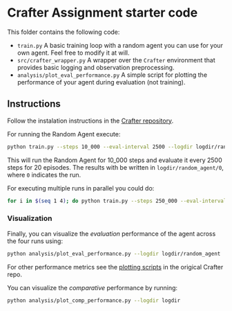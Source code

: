 # Crafter Assignment starter code

This folder contains the following code:

- `train.py` A basic training loop with a random agent you can use for your own agent. Feel free to modify it at will.
- `src/crafter_wrapper.py` A wrapper over the `Crafter` environment that provides basic logging and observation preprocessing.
- `analysis/plot_eval_performance.py` A simple script for plotting the performance of your agent during evaluation (not training).

## Instructions

Follow the instalation instructions in the [Crafter repository](https://github.com/danijar/crafter).

For running the Random Agent execute:

```bash
python train.py --steps 10_000 --eval-interval 2500 --logdir logdir/random_agent/0
```

This will run the Random Agent for 10_000 steps and evaluate it every 2500 steps for 20 episodes. The results with be written in `logdir/random_agent/0`, where `0` indicates the run.

For executing multiple runs in parallel you could do:

```bash
for i in $(seq 1 4); do python train.py --steps 250_000 --eval-interval 25_000 --logdir logdir/random_agent/$i & done
```

### Visualization

Finally, you can visualize the _evaluation_ performance of the agent across the four runs using:

```bash
python analysis/plot_eval_performance.py --logdir logdir/random_agent
```

For other performance metrics see the [plotting scripts](https://github.com/danijar/crafter/tree/main/analysis) in the origical Crafter repo.

You can visualize the _comparative_ performance by running:
```bash
python analysis/plot_comp_performance.py --logdir logdir
```